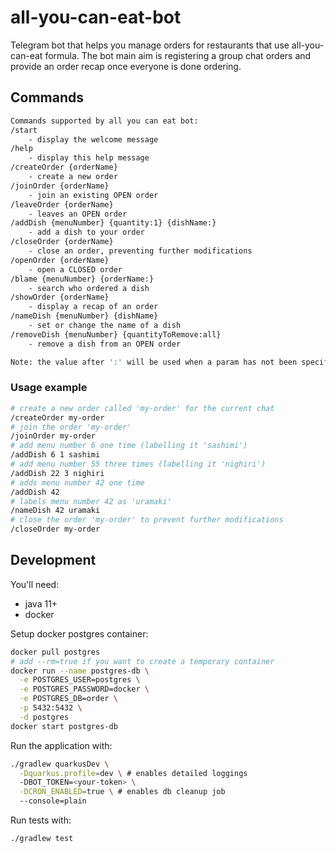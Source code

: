 # all-you-can-eat-bot

Telegram bot that helps you manage orders for restaurants that use all-you-can-eat formula. The bot main aim is
registering a group chat orders and provide an order recap once everyone is done ordering.

## Commands

```bash
Commands supported by all you can eat bot:
/start
    - display the welcome message
/help
    - display this help message
/createOrder {orderName}
    - create a new order
/joinOrder {orderName}
    - join an existing OPEN order
/leaveOrder {orderName}
    - leaves an OPEN order
/addDish {menuNumber} {quantity:1} {dishName:}
    - add a dish to your order
/closeOrder {orderName}
    - close an order, preventing further modifications
/openOrder {orderName}
    - open a CLOSED order
/blame {menuNumber} {orderName:}
    - search who ordered a dish
/showOrder {orderName}
    - display a recap of an order
/nameDish {menuNumber} {dishName}
    - set or change the name of a dish
/removeDish {menuNumber} {quantityToRemove:all}
    - remove a dish from an OPEN order

Note: the value after ':' will be used when a param has not been specified
```

### Usage example

```bash
# create a new order called 'my-order' for the current chat
/createOrder my-order
# join the order 'my-order'
/joinOrder my-order
# add menu number 6 one time (labelling it 'sashimi')
/addDish 6 1 sashimi
# add menu number 55 three times (labelling it 'nighiri')
/addDish 22 3 nighiri
# adds menu number 42 one time
/addDish 42
# labels menu number 42 as 'uramaki'
/nameDish 42 uramaki
# close the order 'my-order' to prevent further modifications
/closeOrder my-order
```

## Development

You'll need:

- java 11+
- docker

Setup docker postgres container:

```bash
docker pull postgres
# add --rm=true if you want to create a temporary container
docker run --name postgres-db \
  -e POSTGRES_USER=postgres \
  -e POSTGRES_PASSWORD=docker \
  -e POSTGRES_DB=order \
  -p 5432:5432 \
  -d postgres
docker start postgres-db
```

Run the application with:

```bash
./gradlew quarkusDev \
  -Dquarkus.profile=dev \ # enables detailed loggings
  -DBOT_TOKEN=<your-token> \
  -DCRON_ENABLED=true \ # enables db cleanup job
  --console=plain
```

Run tests with:

```bash
./gradlew test
```
